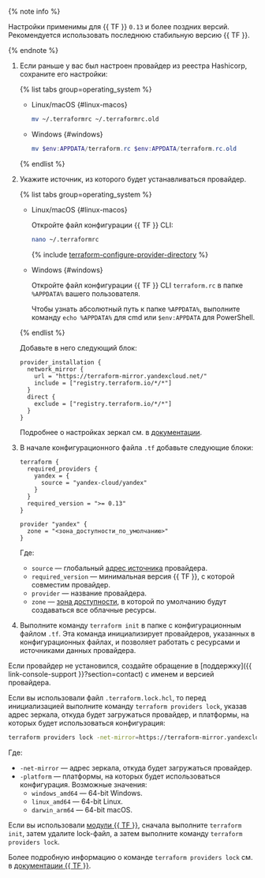 {% note info %}

Настройки применимы для {{ TF }} `0.13` и более поздних версий. Рекомендуется использовать последнюю стабильную версию {{ TF }}.

{% endnote %}

1. Если раньше у вас был настроен провайдер из реестра Hashicorp, сохраните его настройки:

   {% list tabs group=operating_system %}

   - Linux/macOS {#linux-macos}

     ```bash
     mv ~/.terraformrc ~/.terraformrc.old
     ```

   - Windows {#windows}

     ```powershell
     mv $env:APPDATA/terraform.rc $env:APPDATA/terraform.rc.old
     ```

   {% endlist %}

1. Укажите источник, из которого будет устанавливаться провайдер.

   {% list tabs group=operating_system %}

   - Linux/macOS {#linux-macos}

     Откройте файл конфигурации {{ TF }} CLI:

     ```bash
     nano ~/.terraformrc
     ```

     {% include [terraform-configure-provider-directory](../terraform-configure-provider-directory.md) %}

   - Windows {#windows}

     Откройте файл конфигурации {{ TF }} CLI `terraform.rc` в папке `%APPDATA%` вашего пользователя.

     Чтобы узнать абсолютный путь к папке `%APPDATA%`, выполните команду `echo %APPDATA%` для cmd или `$env:APPDATA` для PowerShell.

   {% endlist %}

   Добавьте в него следующий блок:

   ```hcl
   provider_installation {
     network_mirror {
       url = "https://terraform-mirror.yandexcloud.net/"
       include = ["registry.terraform.io/*/*"]
     }
     direct {
       exclude = ["registry.terraform.io/*/*"]
     }
   }
   ```

   Подробнее о настройках зеркал см. в [документации](https://www.terraform.io/cli/config/config-file#explicit-installation-method-configuration).
1. В начале конфигурационного файла `.tf` добавьте следующие блоки:

   ```hcl
   terraform {
     required_providers {
       yandex = {
         source = "yandex-cloud/yandex"
       }
     }
     required_version = ">= 0.13"
   }

   provider "yandex" {
     zone = "<зона_доступности_по_умолчанию>"
   }
   ```

   Где:
   * `source` — глобальный [адрес источника](https://www.terraform.io/docs/language/providers/requirements.html#source-addresses) провайдера.
   * `required_version` — минимальная версия {{ TF }}, с которой совместим провайдер.
   * `provider` — название провайдера.
   * `zone` — [зона доступности](../../overview/concepts/geo-scope.md), в которой по умолчанию будут создаваться все облачные ресурсы.
1. Выполните команду `terraform init` в папке с конфигурационным файлом `.tf`. Эта команда инициализирует провайдеров, указанных в конфигурационных файлах, и позволяет работать с ресурсами и источниками данных провайдера.

Если провайдер не установился, создайте обращение в [поддержку]({{ link-console-support }}?section=contact) с именем и версией провайдера.

Если вы использовали файл `.terraform.lock.hcl`, то перед инициализацией выполните команду `terraform providers lock`, указав адрес зеркала, откуда будет загружаться провайдер, и платформы, на которых будет использоваться конфигурация:

```bash
terraform providers lock -net-mirror=https://terraform-mirror.yandexcloud.net -platform=<название_платформы_1> -platform=<название_платформы_2> yandex-cloud/yandex
```

Где:
* `-net-mirror` — адрес зеркала, откуда будет загружаться провайдер.
* `-platform` — платформы, на которых будет использоваться конфигурация. Возможные значения:
  * `windows_amd64` — 64-bit Windows.
  * `linux_amd64` — 64-bit Linux.
  * `darwin_arm64` — 64-bit macOS.

Если вы использовали [модули {{ TF }}](../../tutorials/infrastructure-management/terraform-modules.md), сначала выполните `terraform init`, затем удалите lock-файл, а затем выполните команду `terraform providers lock`.

Более подробную информацию о команде `terraform providers lock` см. в [документации {{ TF }}](https://developer.hashicorp.com/terraform/cli/commands/providers/lock).
